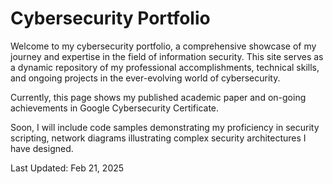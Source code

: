 # Cybersecurity Portfolio

Welcome to my cybersecurity portfolio, a comprehensive showcase of my journey and expertise in the field of information security. This site serves as a dynamic repository of my professional accomplishments, technical skills, and ongoing projects in the ever-evolving world of cybersecurity.

Currently, this page shows my published academic paper and on-going achievements in Google Cybersecurity Certificate.

Soon, I will include code samples demonstrating my proficiency in security scripting, network diagrams illustrating complex security architectures I have designed.

Last Updated: Feb 21, 2025
